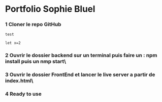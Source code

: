 # Portfolio Sophie Bluel


### 1 Cloner le repo GitHub
`test`

```
let x=2
```


### 2 Ouvrir le dossier backend sur un terminal puis faire un : npm install puis un nmp start\

### 3 Ouvrir le dossier FrontEnd et lancer le live server a partir de index.html\

### 4 Ready to use
